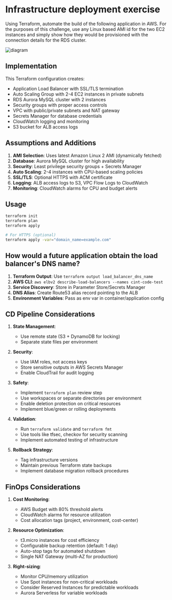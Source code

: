 # Infrastructure deployment exercise

Using Terraform, automate the build of the following application in AWS. For the purposes of this challenge, use any Linux based AMI id for the two EC2 instances and simply show how they would be provisioned with the connection details for the RDS cluster.

![diagram](./images/diagram.png)

## Implementation

This Terraform configuration creates:
- Application Load Balancer with SSL/TLS termination
- Auto Scaling Group with 2-4 EC2 instances in private subnets
- RDS Aurora MySQL cluster with 2 instances
- Security groups with proper access controls
- VPC with public/private subnets and NAT gateway
- Secrets Manager for database credentials
- CloudWatch logging and monitoring
- S3 bucket for ALB access logs

## Assumptions and Additions

1. **AMI Selection**: Uses latest Amazon Linux 2 AMI (dynamically fetched)
2. **Database**: Aurora MySQL cluster for high availability
3. **Security**: Least privilege security groups + Secrets Manager
4. **Auto Scaling**: 2-4 instances with CPU-based scaling policies
5. **SSL/TLS**: Optional HTTPS with ACM certificate
6. **Logging**: ALB access logs to S3, VPC Flow Logs to CloudWatch
7. **Monitoring**: CloudWatch alarms for CPU and budget alerts

## Usage

```bash
terraform init
terraform plan
terraform apply

# For HTTPS (optional)
terraform apply -var="domain_name=example.com"
```

## How would a future application obtain the load balancer's DNS name?

1. **Terraform Output**: Use `terraform output load_balancer_dns_name`
2. **AWS CLI**: `aws elbv2 describe-load-balancers --names cint-code-test`
3. **Service Discovery**: Store in Parameter Store/Secrets Manager
4. **DNS Alias**: Create Route53 alias record pointing to the ALB
5. **Environment Variables**: Pass as env var in container/application config

## CD Pipeline Considerations

1. **State Management**:
   - Use remote state (S3 + DynamoDB for locking)
   - Separate state files per environment

2. **Security**:
   - Use IAM roles, not access keys
   - Store sensitive outputs in AWS Secrets Manager
   - Enable CloudTrail for audit logging

3. **Safety**:
   - Implement `terraform plan` review step
   - Use workspaces or separate directories per environment
   - Enable deletion protection on critical resources
   - Implement blue/green or rolling deployments

4. **Validation**:
   - Run `terraform validate` and `terraform fmt`
   - Use tools like tfsec, checkov for security scanning
   - Implement automated testing of infrastructure

5. **Rollback Strategy**:
   - Tag infrastructure versions
   - Maintain previous Terraform state backups
   - Implement database migration rollback procedures

## FinOps Considerations

1. **Cost Monitoring**:
   - AWS Budget with 80% threshold alerts
   - CloudWatch alarms for resource utilization
   - Cost allocation tags (project, environment, cost-center)

2. **Resource Optimization**:
   - t3.micro instances for cost efficiency
   - Configurable backup retention (default: 1 day)
   - Auto-stop tags for automated shutdown
   - Single NAT Gateway (multi-AZ for production)

3. **Right-sizing**:
   - Monitor CPU/memory utilization
   - Use Spot instances for non-critical workloads
   - Consider Reserved Instances for predictable workloads
   - Aurora Serverless for variable workloads